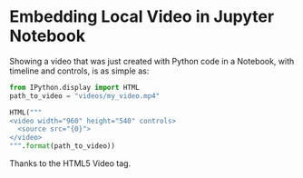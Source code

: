 # Embedding Local Video in Jupyter Notebook

Showing a video that was just created with Python code in a Notebook, with timeline and controls, is as simple as:

```python
from IPython.display import HTML
path_to_video = "videos/my_video.mp4"

HTML("""
<video width="960" height="540" controls>
  <source src="{0}">
</video>
""".format(path_to_video))
```

Thanks to the HTML5 Video tag.


